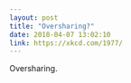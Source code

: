```yaml
---
layout: post
title: "Oversharing?"
date: 2018-04-07 13:02:10
link: https://xkcd.com/1977/
---
```

Oversharing.
